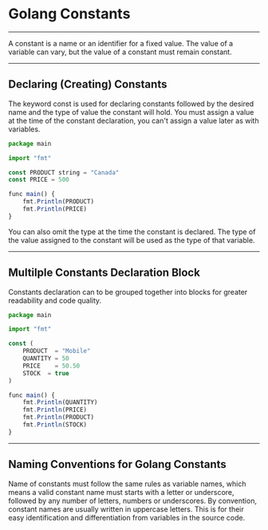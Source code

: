# Golang Constants

---

A constant is a name or an identifier for a fixed value. The value of a variable can vary, but the value of a constant must remain constant.

---

## Declaring (Creating) Constants

The keyword const is used for declaring constants followed by the desired name and the type of value the constant will hold. You must assign a value at the time of the constant declaration, you can't assign a value later as with variables.

```jsx
package main

import "fmt"

const PRODUCT string = "Canada"
const PRICE = 500

func main() {
	fmt.Println(PRODUCT)
	fmt.Println(PRICE)
}
```

You can also omit the type at the time the constant is declared. The type of the value assigned to the constant will be used as the type of that variable.

---

## Multilple Constants Declaration Block

Constants declaration can to be grouped together into blocks for greater readability and code quality.

```jsx
package main

import "fmt"

const (
	PRODUCT  = "Mobile"
	QUANTITY = 50
	PRICE    = 50.50
	STOCK  = true
)

func main() {
	fmt.Println(QUANTITY)
	fmt.Println(PRICE)
	fmt.Println(PRODUCT)
	fmt.Println(STOCK)
}
```

---

## Naming Conventions for Golang Constants

Name of constants must follow the same rules as variable names, which means a valid constant name must starts with a letter or underscore, followed by any number of letters, numbers or underscores.
By convention, constant names are usually written in uppercase letters. This is for their easy identification and differentiation from variables in the source code.
